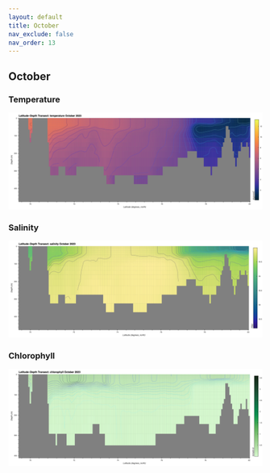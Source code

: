 ```yaml
---
layout: default
title: October
nav_exclude: false
nav_order: 13
---
```


## October

### Temperature
![October Temperature](cmems_mod_arc_phy_anfc_6km_detided_P1M-m/2023/October/thetao.png)

### Salinity
![October Salinity](cmems_mod_arc_phy_anfc_6km_detided_P1M-m/2023/October/so.png)

### Chlorophyll
![October Chlorophyll](cmems_mod_arc_bgc_anfc_ecosmo_P1M-m/2023/October/chl.png)